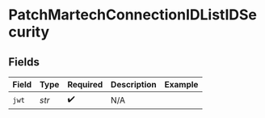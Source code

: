 # PatchMartechConnectionIDListIDSecurity


## Fields

| Field              | Type               | Required           | Description        | Example            |
| ------------------ | ------------------ | ------------------ | ------------------ | ------------------ |
| `jwt`              | *str*              | :heavy_check_mark: | N/A                |                    |